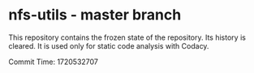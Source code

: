 # nfs-utils - master branch

This repository contains the frozen state of the repository.
Its history is cleared. It is used only for static code
analysis with Codacy.

Commit Time: 1720532707